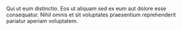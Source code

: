 Qui ut eum distinctio.
Eos ut aliquam sed ex eum aut dolore esse consequatur.
Nihil omnis et sit voluptates praesentium reprehenderit pariatur aperiam voluptatem.